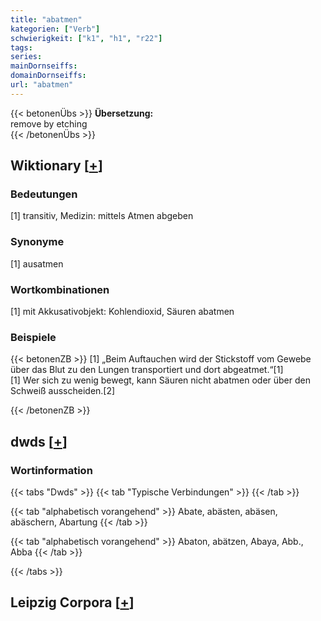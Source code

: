 ```yaml
---
title: "abatmen"
kategorien: ["Verb"]
schwierigkeit: ["k1", "h1", "r22"]
tags:
series:
mainDornseiffs:
domainDornseiffs:
url: "abatmen"
---
```


{{< betonenÜbs >}}
**Übersetzung:**  
remove by etching  
{{< /betonenÜbs >}}

## Wiktionary [[+](https://de.wiktionary.org/wiki/abatmen)]

### Bedeutungen
[1] transitiv, Medizin: mittels Atmen abgeben  

### Synonyme
[1] ausatmen  

### Wortkombinationen
[1] mit Akkusativobjekt: Kohlendioxid, Säuren abatmen  

### Beispiele
{{< betonenZB >}}
[1] „Beim Auftauchen wird der Stickstoff vom Gewebe über das Blut zu den Lungen transportiert und dort abgeatmet.“[1]  
[1] Wer sich zu wenig bewegt, kann Säuren nicht abatmen oder über den Schweiß ausscheiden.[2]  

{{< /betonenZB >}}


## dwds [[+](https://www.dwds.de/wb/abatmen)]

### Wortinformation
{{< tabs "Dwds" >}}
{{< tab "Typische Verbindungen" >}}
{{< /tab >}}

{{< tab "alphabetisch vorangehend" >}}
Abate, abästen, abäsen, abäschern, Abartung
{{< /tab >}}

{{< tab "alphabetisch vorangehend" >}}
Abaton, abätzen, Abaya, Abb., Abba
{{< /tab >}}

{{< /tabs >}}

## Leipzig Corpora [[+](https://corpora.uni-leipzig.de/en/res?word=abatmen&corpusId=deu_newscrawl-public_2018)]

